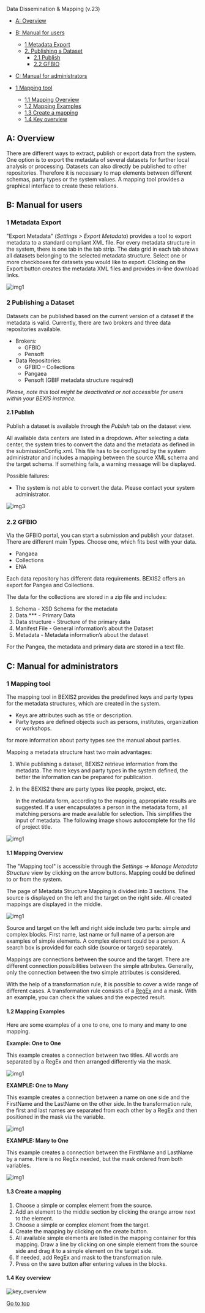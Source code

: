 Data Dissemination & Mapping (v.23)

<!-- TOC -->

- [A: Overview](#a-overview)

- [B: Manual for users](#b-manual-for-users)
	- [1 Metadata Export](#1-metadata-export)
	- [2. Publishing a Dataset](#2-publishing-a-dataset)
		- [2.1 Publish](#21-publish)
		- [2.2 GFBIO](#22-gfbio)
- [C: Manual for administrators](#c-manual-for-administrators)

- [1 Mapping tool](#1-mapping-tool)
	- [1.1 Mapping Overview](#11-mapping-overview)
	- [1.2 Mapping Examples](#12-mapping-examples)
	- [1.3 Create a mapping](#13-create-a-mapping)
	- [1.4 Key overview](#14-key-overview)

<!-- /TOC -->

## A: Overview
There are different ways to extract, publish or export data from the system. One option is to export the metadata of several datasets for further local analysis or processing. Datasets can also directly be published to other repositories. Therefore it is necessary to map elements between different schemas, party types or the system values. A mapping tool provides a graphical interface to create these relations.

## B: Manual for users
### 1 Metadata Export
"Export Metadata" (*Settings > Export Metadata*) provides a tool to export metadata to a standard compliant XML file. For every metadata structure in the system, there is one tab in the tab strip. The data grid in each tab shows all datasets belonging to the selected metadata structure. Select one or more checkboxes for datasets you would like to export. Clicking on the Export button creates the metadata XML files and provides in-line download links.

![img1](./Images/help_img1.png)

### 2 Publishing a Dataset 
Datasets can be published based on the current version of a dataset if the metadata is valid. Currently, there are two brokers and three data repositories available.

*   Brokers:
    *   GFBIO
    *   Pensoft
*   Data Repositories:
    *   GFBIO – Collections
    *   Pangaea
    *   Pensoft (GBIF metadata structure required)

*Please, note this tool might be deactivated or not accessible for users within your BEXIS instance.*

#### 2.1 Publish
Publish a dataset is available through the *Publish* tab on the dataset view.

All available data centers are listed in a dropdown. After selecting a data center, the system tries to convert the data and the metadata as defined in the submissionConfig.xml. This file has to be configured by the system administrator and includes a mapping between the source XML schema and the target schema. If something fails, a warning message will be displayed.

Possible failures:
-  The system is not able to convert the data. Please contact your system administrator. 

![img3](./Images/publish.png)


### 2.2 GFBIO

Via the GFBIO portal, you can start a submission and publish your dataset. There are different main Types. Choose one, which fits best with your data.

*   Pangaea
*   Collections
*   ENA

Each data repository has different data requirements. BEXIS2 offers an export for Pangea and Collections.

The data for the collections are stored in a zip file and includes:

1.  Schema - XSD Schema for the metadata
2.  Data.*** - Primary Data
3.  Data structure - Structure of the primary data
4.  Manifest File - General information’s about the Dataset
5.  Metadata - Metadata information’s about the dataset

For the Pangea, the metadata and primary data are stored in a text file.

## C: Manual for administrators

### 1 Mapping tool

The mapping tool in BEXIS2 provides the predefined keys and party types for the metadata structures, which are created in the system.

*   Keys are attributes such as title or description.
*   Party types are defined objects such as persons, institutes, organization or workshops.

for more information about party types see the manual about parties.

Mapping a metadata structure hast two main advantages:

1.  While publishing a dataset, BEXIS2 retrieve information from the metadata. The more keys and party types in the system defined, the better the information can be prepared for publication.
2.  In the BEXIS2 there are party types like people, project, etc.

    In the metadata form, according to the mapping, appropriate results are suggested. If a user encapsulates a person in the metadata form, all matching persons are made available for selection. This simplifies the input of metadata. The following image shows autocomplete for the fild of project title.

![img1](./Images/mapping_tool2.png)


#### 1.1 Mapping Overview

The "Mapping tool" is accessible through the *Settings -> Manage Metadata Structure* view by clicking on the arrow buttons. Mapping could be defined to or from the system.

The page of Metadata Structure Mapping is divided into 3 sections. The source is displayed on the left and the target on the right side. All created mappings are displayed in the middle.

![img1](./Images/mapping.png)

Source and target on the left and right side include two parts: simple and complex blocks. First name, last name or full name of a person are examples of simple elements. A complex element could be a person. A search box is provided for each side (source or target) separately.

Mappings are connections between the source and the target. There are different connection possibilities between the simple attributes. Generally, only the connection between the two simple attributes is considered.

With the help of a transformation rule, it is possible to cover a wide range of different cases. A transformation rule consists of a [RegEx](https://msdn.microsoft.com/de-de/library/az24scfc(v=vs.110).aspx) and a mask. With an example, you can check the values and the expected result.

#### 1.2 Mapping Examples

Here are some examples of a one to one, one to many and many to one mapping.

**Example: One to One**

This example creates a connection between two titles. All words are separated by a RegEx and then arranged differently via the mask.

![img1](./Images/one_to_one.png)

**EXAMPLE: One to Many**

This example creates a connection between a name on one side and the FirstName and the LastName on the other side. In the transformation rule, the first and last names are separated from each other by a RegEx and then positioned in the mask via the variable.

![img1](./Images/one_to_many.png)

**EXAMPLE: Many to One**

This example creates a connection between the FirstName and LastName by a name. Here is no RegEx needed, but the mask ordered from both variables.

![img1](./Images/many_to_one.png)

#### 1.3 Create a mapping

1.  Choose a simple or complex element from the source.
2.  Add an element to the middle section by clicking the orange arrow next to the element.
3.  Choose a simple or complex element from the target.
4.  Create the mapping by clicking on the create button.
5.  All available simple elements are listed in the mapping container for this mapping. Draw a line by clicking on one simple element from the source side and drag it to a simple element on the target side.
6.  If needed, add RegEx and mask to the transformation rule.
7.  Press on the save button after entering values in the blocks.

#### 1.4 Key overview

![key_overview](./Images/key_overview.PNG)



[Go to top](#a-overview)
